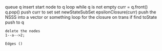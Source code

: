 queue q
insert start node to q
loop while q is not empty
	curr = q.front()
	q.pop()
	push curr to set 
	set newStateSubSet epsilonClosure(curr)
	push the NSSS into a vector or something
	loop for the closure on trans
		if find toState
			push to q
			



	delete the nodes
	1--a-->2;

	Edges ()


